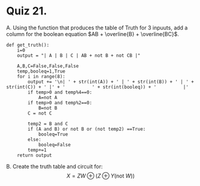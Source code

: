 # Quiz 21. 

A. Using the function that produces the table of Truth for 3 inpuuts, add a column for the boolean equation $AB + \overline{B} + \overline{BC}$.

```
def get_truth():
    i=0
    output = "| A | B | C | AB + not B + not CB |"

    A,B,C=False,False,False
    temp,booleq=1,True
    for i in range(8):
        output += '\n| ' + str(int(A)) + ' | ' + str(int(B)) + ' | ' + str(int(C)) + ' |' + '          ' + str(int(booleq)) + '          |'
        if temp>0 and temp%4==0:
            A=not A
        if temp>0 and temp%2==0:
            B=not B
        C = not C

        temp2 = B and C
        if (A and B) or not B or (not temp2) ==True:
            booleq=True
        else:
            booleq=False
        temp+=1
    return output
```


B. Create the truth table and circuit for: $$X=ZW \oplus (Z \oplus Y(\text{not } W))$$
